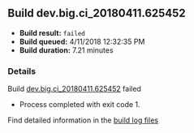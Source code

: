 ## Build dev.big.ci_20180411.625452
- **Build result:** `failed`
- **Build queued:** 4/11/2018 12:32:35 PM
- **Build duration:** 7.21 minutes
### Details
Build [dev.big.ci_20180411.625452](https://winappstudio.visualstudio.com/web/build.aspx?pcguid=a4ef43be-68ce-4195-a619-079b4d9834c2&builduri=vstfs%3a%2f%2f%2fBuild%2fBuild%2f25452) failed

+ Process completed with exit code 1.

Find detailed information in the [build log files](https://uwpctdiags.blob.core.windows.net/buildlogs/dev.big.ci_20180411.625452_logs.zip)
